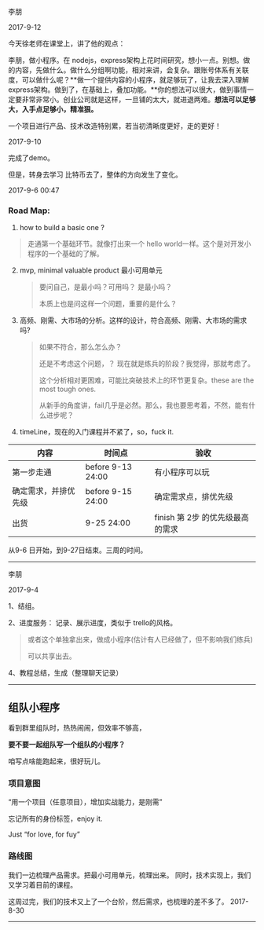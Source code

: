 李朋

2017-9-12

今天徐老师在课堂上，讲了他的观点：

李朋，做小程序。在 nodejs，express架构上花时间研究，想小一点。别想。做的内容，先做什么。做什么分组啊功能，相对来讲，会复杂。跟账号体系有关联度，可以做什么呢？**做一个提供内容的小程序，就足够玩了，让我去深入理解express架构。做到了，在基础上，叠加功能。**你的想法可以很大，做到事情一定要非常非常小。创业公司就是这样，一旦铺的太大，就进退两难。**想法可以足够大，入手点足够小，精准狠。**

一个项目进行产品、技术改造特别累，若当初清晰度更好，走的更好！

2017-9-10

完成了demo。

但是，转身去学习 比特币去了，整体的方向发生了变化。

2017-9-6  00:47

### Road Map:

1.  how to build a basic one ?

   > 走通第一个基础环节。就像打出来一个 hello world一样。这个是对开发小程序的一个基础的了解。

2. mvp, minimal valuable product 最小可用单元

   > 要问自己，是最小吗？可用吗？ 是最小吗？  
   >
   > 本质上也是问这样一个问题，重要的是什么？

3. 高频、刚需、大市场的分析。这样的设计，符合高频、刚需、大市场的需求吗?

   > 如果不符合，那么怎么办？
   >
   > 还是不考虑这个问题，？ 现在就是练兵的阶段？我觉得，那就考虑了。
   >
   > 这个分析相对更困难，可能比突破技术上的环节更复杂。these are the most tough ones.
   >
   > 从新手的角度讲，fail几乎是必然。那么，我也要思考着，不然，能有什么进步呢？

4. timeLine，现在的入门课程并不紧了，so，fuck it.

| 内容         | 时间点               | 验收                     |
| ---------- | ----------------- | ---------------------- |
| 第一步走通      | before 9-13 24:00 | 有小程序可以玩                |
| 确定需求，并排优先级 | before 9-15 24:00 | 确定需求点，排优先级             |
| 出货         | 9-25 24:00        | finish  第 2步 的优先级最高的需求 |

从9-6 日开始，到9-27日结束。三周的时间。

---

李朋

2017-9-4

1、结组。

2、进度服务： 记录、展示进度，类似于 trello的风格。

> 或者这个单独拿出来，做成小程序(估计有人已经做了，但不影响我们练兵)
>
> 可以共享出去。

4、教程总结，生成（整理聊天记录）

---

## 组队小程序

看到群里组队时，热热闹闹，但效率不够高，

**要不要一起组队写一个组队的小程序？**

咱写点啥能跑起来，很好玩儿。


### 项目意图
“用一个项目（任意项目），增加实战能力，是刚需”

忘记所有的身份标签，enjoy it.

Just “for love, for fuy”  

### 路线图

我们一边梳理产品需求。把最小可用单元，梳理出来。
同时，技术实现上，我们又学习着目前的课程。

这周过完，我们的技术又上了一个台阶，然后需求，也梳理的差不多了。
2017-8-30

---



